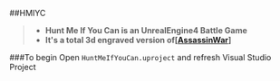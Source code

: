 ##HMIYC

>* **Hunt Me If You Can is an UnrealEngine4 Battle Game**
>* **It's a total 3d engraved version of[[AssassinWar](https://github.com/TyrealGray/AssassinWar)]**

###To begin
Open `HuntMeIfYouCan.uproject` and refresh Visual Studio Project
